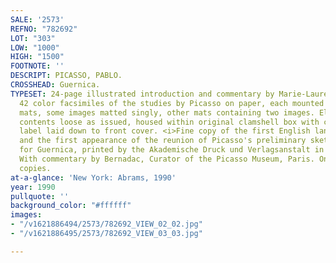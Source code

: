 ```yaml
---
SALE: '2573'
REFNO: "782692"
LOT: "303"
LOW: "1000"
HIGH: "1500"
FOOTNOTE: ''
DESCRIPT: PICASSO, PABLO.
CROSSHEAD: Guernica.
TYPESET: 24-page illustrated introduction and commentary by Marie-Laure Bernadac.
  42 color facsimiles of the studies by Picasso on paper, each mounted within 31 folio-sized
  mats, some images matted singly, other mats containing two images. Elephant folio,
  contents loose as issued, housed within original clamshell box with color pictorial
  label laid down to front cover. <i>Fine copy of the first English language edition</i>
  and the first appearance of the reunion of Picasso's preliminary sketches on paper
  for Guernica, printed by the Akademische Druck und Verlagsanstalt in Graz, Austria.
  With commentary by Bernadac, Curator of the Picasso Museum, Paris. One of 1000 unnumbered
  copies.
at-a-glance: 'New York: Abrams, 1990'
year: 1990
pullquote: ''
background_color: "#ffffff"
images:
- "/v1621886494/2573/782692_VIEW_02_02.jpg"
- "/v1621886495/2573/782692_VIEW_03_03.jpg"

---
```

